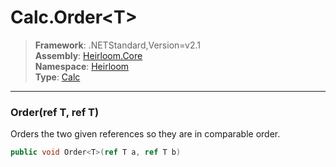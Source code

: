 # Calc.Order\<T>

> **Framework**: .NETStandard,Version=v2.1  
> **Assembly**: [Heirloom.Core][0]  
> **Namespace**: [Heirloom][0]  
> **Type**: [Calc][1]

--------------------------------------------------------------------------------

### Order<T>(ref T, ref T)

Orders the two given references so they are in comparable order.

```cs
public void Order<T>(ref T a, ref T b)
```

[0]: ../Heirloom.Core.md
[1]: Heirloom.Calc.md
